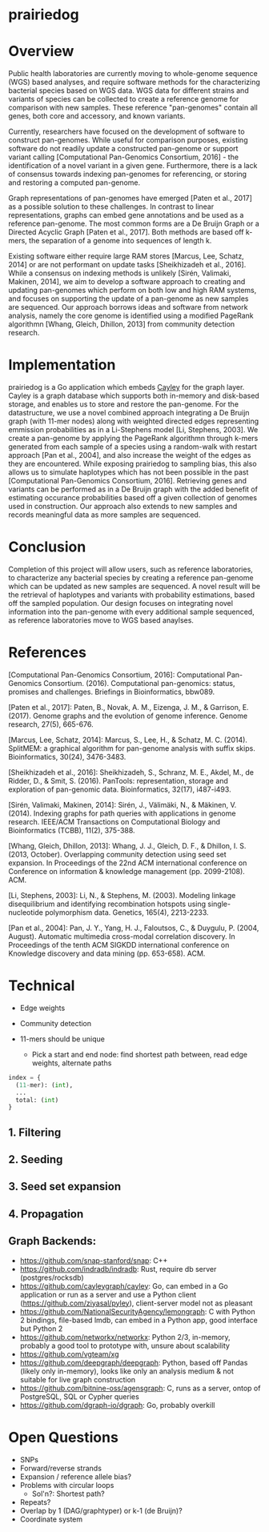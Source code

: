 # prairiedog

# Overview

Public health laboratories are currently moving to whole-genome sequence (WGS) based analyses, and require software methods for the characterizing bacterial species based on WGS data.
WGS data for different strains and variants of species can be collected to create a reference genome for comparison with new samples.
These reference "pan-genomes" contain all genes, both core and accessory, and known variants.

Currently, researchers have focused on the development of software to construct pan-genomes.
While useful for comparison purposes, existing software do not readily update a constructed pan-genome or support variant calling [Computational Pan-Genomics Consortium, 2016] - the identification of a novel variant in a given gene.
Furthermore, there is a lack of consensus towards indexing pan-genomes for referencing, or storing and restoring a computed pan-genome.

Graph representations of pan-genomes have emerged [Paten et al., 2017] as a possible solution to these challenges.
In contrast to linear representations, graphs can embed gene annotations and be used as a reference pan-genome.
The most common forms are a De Bruijn Graph or a Directed Acyclic Graph [Paten et al., 2017].
Both methods are based off k-mers, the separation of a genome into sequences of length k.

Existing software either require large RAM stores [Marcus, Lee, Schatz, 2014] or are not performant on update tasks [Sheikhizadeh et al., 2016].
While a consensus on indexing methods is unlikely [Sirén, Valimaki, Makinen, 2014], we aim to develop a software approach to creating and updating pan-genomes which perform on both low and high RAM systems, and focuses on supporting the update of a pan-genome as new samples are sequenced. Our approach borrows ideas and software from network analysis, namely the core genome is identified using a modified PageRank algorithmn [Whang, Gleich, Dhillon, 2013] from community detection research.

# Implementation

prairiedog is a Go application which embeds [Cayley](https://github.com/cayleygraph/cayley) for the graph layer.
Cayley is a graph database which supports both in-memory and disk-based storage, and enables us to store and restore the pan-genome.
For the datastructure, we use a novel combined approach integrating a De Bruijn graph (with 11-mer nodes) along with weighted directed edges representing emmission probabilities as in a Li-Stephens model [Li, Stephens, 2003].
We create a pan-genome by applying the PageRank algorithmn through k-mers generated from each sample of a species using a random-walk with restart approach [Pan et al., 2004], and also increase the weight of the edges as they are encountered.
While exposing prairiedog to sampling bias, this also allows us to simulate haplotypes which has not been possible in the past [Computational Pan-Genomics Consortium, 2016].
Retrieving genes and variants can be performed as in a De Bruijn graph with the added benefit of estimating occurance probabilities based off a given collection of genomes used in construction.
Our approach also extends to new samples and records meaningful data as more samples are sequenced.

# Conclusion

Completion of this project will allow users, such as reference laboratories, to characterize any bacterial species by creating a reference pan-genome which can be updated as new samples are sequenced.
A novel result will be the retrieval of haplotypes and variants with probability estimations, based off the sampled population.
Our design focuses on integrating novel information into the pan-genome with every additional sample sequenced, as reference laboratories move to WGS based anaylses.

# References

[Computational Pan-Genomics Consortium, 2016]: Computational Pan-Genomics Consortium. (2016). Computational pan-genomics: status, promises and challenges. Briefings in Bioinformatics, bbw089.

[Paten et al., 2017]: Paten, B., Novak, A. M., Eizenga, J. M., & Garrison, E. (2017). Genome graphs and the evolution of genome inference. Genome research, 27(5), 665-676.

[Marcus, Lee, Schatz, 2014]: Marcus, S., Lee, H., & Schatz, M. C. (2014). SplitMEM: a graphical algorithm for pan-genome analysis with suffix skips. Bioinformatics, 30(24), 3476-3483.

[Sheikhizadeh et al., 2016]: Sheikhizadeh, S., Schranz, M. E., Akdel, M., de Ridder, D., & Smit, S. (2016). PanTools: representation, storage and exploration of pan-genomic data. Bioinformatics, 32(17), i487-i493.

[Sirén, Valimaki, Makinen, 2014]: Sirén, J., Välimäki, N., & Mäkinen, V. (2014). Indexing graphs for path queries with applications in genome research. IEEE/ACM Transactions on Computational Biology and Bioinformatics (TCBB), 11(2), 375-388.

[Whang, Gleich, Dhillon, 2013]: Whang, J. J., Gleich, D. F., & Dhillon, I. S. (2013, October). Overlapping community detection using seed set expansion. In Proceedings of the 22nd ACM international conference on Conference on information & knowledge management (pp. 2099-2108). ACM.

[Li, Stephens, 2003]: Li, N., & Stephens, M. (2003). Modeling linkage disequilibrium and identifying recombination hotspots using single-nucleotide polymorphism data. Genetics, 165(4), 2213-2233.

[Pan et al., 2004]: Pan, J. Y., Yang, H. J., Faloutsos, C., & Duygulu, P. (2004, August). Automatic multimedia cross-modal correlation discovery. In Proceedings of the tenth ACM SIGKDD international conference on Knowledge discovery and data mining (pp. 653-658). ACM.

# Technical

* Edge weights
* Community detection

* 11-mers should be unique
  * Pick a start and end node: find shortest path between, read edge weights, alternate paths

```python
index = {
  (11-mer): (int),
  ...
  total: (int)
}
```

## 1. Filtering
## 2. Seeding
## 3. Seed set expansion
## 4. Propagation

## Graph Backends:

* https://github.com/snap-stanford/snap: C++
* https://github.com/indradb/indradb: Rust, require db server (postgres/rocksdb)
* https://github.com/cayleygraph/cayley: Go, can embed in a Go application or run as a server and use a Python client (https://github.com/ziyasal/pyley), client-server model not as pleasant
* https://github.com/NationalSecurityAgency/lemongraph: C with Python 2 bindings, file-based lmdb, can embed in a Python app, good interface but Python 2
* https://github.com/networkx/networkx: Python 2/3, in-memory, probably a good tool to prototype with, unsure about scalability
* https://github.com/vgteam/xg
* https://github.com/deepgraph/deepgraph: Python, based off Pandas (likely only in-memory), looks like only an analysis medium & not suitable for live graph construction
* https://github.com/bitnine-oss/agensgraph: C, runs as a server, ontop of PostgreSQL, SQL or Cypher queries
* https://github.com/dgraph-io/dgraph: Go, probably overkill

# Open Questions

* SNPs
* Forward/reverse strands
* Expansion / reference allele bias?
* Problems with circular loops
  * Sol'n?: Shortest path?
* Repeats?
* Overlap by 1 (DAG/graphtyper) or k-1 (de Bruijn)?
* Coordinate system
